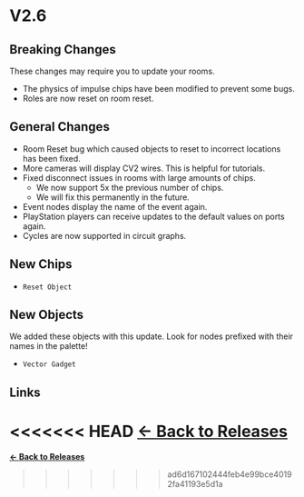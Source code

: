 # V2.6

## Breaking Changes

These changes may require you to update your rooms.

* The physics of impulse chips have been modified to prevent some bugs.
* Roles are now reset on room reset.

## General Changes

* Room Reset bug which caused objects to reset to incorrect locations has been fixed.
* More cameras will display CV2 wires. This is helpful for tutorials.
* Fixed disconnect issues in rooms with large amounts of chips.
    * We now support 5x the previous number of chips.
    * We will fix this permanently in the future.
* Event nodes display the name of the event again.
* PlayStation players can receive updates to the default values on ports again.
* Cycles are now supported in circuit graphs.

## New Chips

* `Reset Object`

## New Objects

We added these objects with this update. Look for nodes prefixed with their names in the palette!

* `Vector Gadget`

## Links

<<<<<<< HEAD
**[<- Back to Releases](/releases/)**
=======
**[<- Back to Releases](./)**
>>>>>>> ad6d167102444feb4e99bce40192fa41193e5d1a
